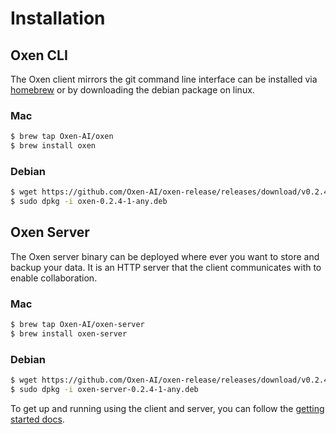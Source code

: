 # Installation

## Oxen CLI

The Oxen client mirrors the git command line interface can be installed via [homebrew](https://brew.sh/) or by downloading the debian package on linux.

### Mac

```bash
$ brew tap Oxen-AI/oxen
$ brew install oxen
```

### Debian

```bash
$ wget https://github.com/Oxen-AI/oxen-release/releases/download/v0.2.4/oxen-0.2.4-1-any.deb
$ sudo dpkg -i oxen-0.2.4-1-any.deb
```

## Oxen Server

The Oxen server binary can be deployed where ever you want to store and backup your data. It is an HTTP server that the client communicates with to enable collaboration.

### Mac

```bash
$ brew tap Oxen-AI/oxen-server
$ brew install oxen-server
```

### Debian

```bash
$ wget https://github.com/Oxen-AI/oxen-release/releases/download/v0.2.4/oxen-server-0.2.4-1-any.deb
$ sudo dpkg -i oxen-server-0.2.4-1-any.deb
```

To get up and running using the client and server, you can follow the [getting started docs](README.md).
